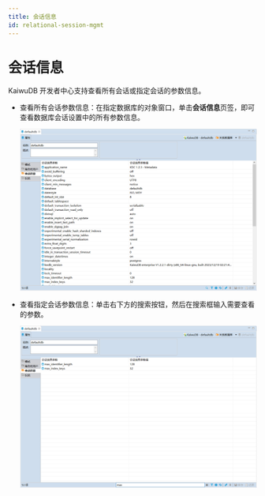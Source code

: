 ```yaml
---
title: 会话信息
id: relational-session-mgmt
---
```


# 会话信息

KaiwuDB 开发者中心支持查看所有会话或指定会话的参数信息。

- 查看所有会话参数信息：在指定数据库的对象窗口，单击**会话信息**页签，即可查看数据库会话设置中的所有参数信息。

  ![](../../static/kdc/R36CbJ49Woity7xfwc0cGOxLnzh.png)

- 查看指定会话参数信息：单击右下方的搜索按钮，然后在搜索框输入需要查看的参数。

  ![](../../static/kdc/RlaEbcP3GoTKTPx32lQcULlKnqf.png)